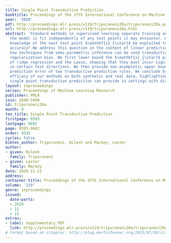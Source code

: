 ```yaml
---
title: Single Point Transductive Prediction
booktitle: Proceedings of the 37th International Conference on Machine Learning
year: '2020'
pdf: http://proceedings.mlr.press/v119/tripuraneni20a/tripuraneni20a.pdf
url: http://proceedings.mlr.press/v119/tripuraneni20a.html
abstract: 'Standard methods in supervised learning separate training and prediction:
  the model is fit independently of any test points it may encounter. However, can
  knowledge of the next test point $\mathbf{x}_{\star}$ be exploited to improve prediction
  accuracy? We address this question in the context of linear prediction, showing
  how techniques from semi-parametric inference can be used transductively to combat
  regularization bias. We first lower bound the $\mathbf{x}_{\star}$ prediction error
  of ridge regression and the Lasso, showing that they must incur significant bias
  in certain test directions. We then provide non-asymptotic upper bounds on the $\mathbf{x}_{\star}$
  prediction error of two transductive prediction rules. We conclude by showing the
  efficacy of our methods on both synthetic and real data, highlighting the improvements
  single point transductive prediction can provide in settings with distribution shift.'
layout: inproceedings
series: Proceedings of Machine Learning Research
publisher: PMLR
issn: 2640-3498
id: tripuraneni20a
month: 0
tex_title: Single Point Transductive Prediction
firstpage: 9593
lastpage: 9602
page: 9593-9602
order: 9593
cycles: false
bibtex_author: Tripuraneni, Nilesh and Mackey, Lester
author:
- given: Nilesh
  family: Tripuraneni
- given: Lester
  family: Mackey
date: 2020-11-21
address: 
container-title: Proceedings of the 37th International Conference on Machine Learning
volume: '119'
genre: inproceedings
issued:
  date-parts:
  - 2020
  - 11
  - 21
extras:
- label: Supplementary PDF
  link: http://proceedings.mlr.press/v119/tripuraneni20a/tripuraneni20a-supp.pdf
# Format based on citeproc: http://blog.martinfenner.org/2013/07/30/citeproc-yaml-for-bibliographies/
---
```

